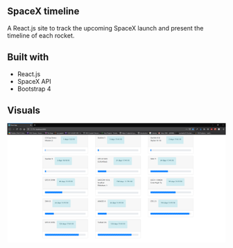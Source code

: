 ## SpaceX timeline

A React.js site to track the upcoming SpaceX launch and present the timeline of each rocket.

## Built with
- React.js
- SpaceX API
- Bootstrap 4

## Visuals
![](readme_src/app.png)